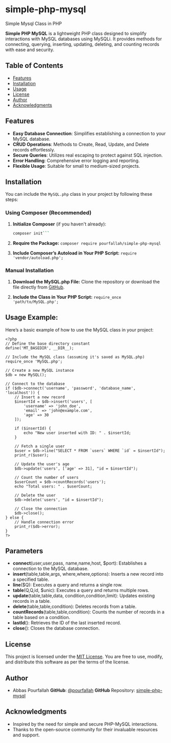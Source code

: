 # simple-php-mysql
Simple Mysql Class in PHP

**Simple PHP MySQL** is a lightweight PHP class designed to simplify interactions with MySQL databases using MySQLi. It provides methods for connecting, querying, inserting, updating, deleting, and counting records with ease and security.

## Table of Contents

- [Features](#features)
- [Installation](#installation)
- [Usage](#usage)
- [License](#license)
- [Author](#author)
- [Acknowledgments](#acknowledgments)

## Features

- **Easy Database Connection**: Simplifies establishing a connection to your MySQL database.
- **CRUD Operations**: Methods to Create, Read, Update, and Delete records effortlessly.
- **Secure Queries**: Utilizes real escaping to protect against SQL injection.
- **Error Handling**: Comprehensive error logging and reporting.
- **Flexible Usage**: Suitable for small to medium-sized projects.

## Installation

You can include the `MySQL.php` class in your project by following these steps:

### Using Composer (Recommended)

1. **Initialize Composer** (if you haven't already):
   ```bash
   composer init```

2. **Require the Package:**
   ```composer require pourfallah/simple-php-mysql```

3. **Include Composer’s Autoload in Your PHP Script:**
   ```require 'vendor/autoload.php';```

### Manual Installation

1. **Download the MySQL.php File:**
       Clone the repository or download the file directly from [GitHub](https://github.com/pourfallah/simple-php-mysql).

2. **Include the Class in Your PHP Script:**
   ```require_once 'path/to/MySQL.php';```

## Usage Example:
Here’s a basic example of how to use the MySQL class in your project:

```
<?php
// Define the base directory constant
define('MT_BASEDIR', __DIR__);

// Include the MySQL class (assuming it's saved as MySQL.php)
require_once 'MySQL.php';

// Create a new MySQL instance
$db = new MySQL();

// Connect to the database
if ($db->connect('username', 'password', 'database_name', 'localhost')) {
    // Insert a new record
    $insertId = $db->insert('users', [
        'username' => 'john_doe',
        'email' => 'john@example.com',
        'age' => 30
    ]);

    if ($insertId) {
        echo "New user inserted with ID: " . $insertId;
    }

    // Fetch a single user
    $user = $db->line("SELECT * FROM `users` WHERE `id` = $insertId");
    print_r($user);

    // Update the user's age
    $db->update('users', ['age' => 31], "id = $insertId");

    // Count the number of users
    $userCount = $db->countRecords('users');
    echo "Total users: " . $userCount;

    // Delete the user
    $db->delete('users', "id = $insertId");

    // Close the connection
    $db->close();
} else {
    // Handle connection error
    print_r($db->error);
}
?>
```

## Parameters

- **connect**(user,user,pass, name,name,host, $port): Establishes a connection to the MySQL database.
- **insert**(table,table,args, where,where,options): Inserts a new record into a specified table.
- **line**($Q): Executes a query and returns a single row.
- **table**(Q,Q,id, $unic): Executes a query and returns multiple rows.
- **update**(table,table,data, condition,condition,limit): Updates existing records in a table.
- **delete**(table,table,condition): Deletes records from a table.
- **countRecords**(table,table,condition): Counts the number of records in a table based on a condition.
- **lastId**(): Retrieves the ID of the last inserted record.
- **close**(): Closes the database connection.

## License

This project is licensed under the [MIT License](https://gapgpt.app/LICENSE). You are free to use, modify, and distribute this software as per the terms of the license.

## Author

- Abbas Pourfallah
    **GitHub**: [@pourfallah](https://github.com/pourfallah)
    **GitHub** Repository: [simple-php-mysql](https://github.com/pourfallah/simple-php-mysql)

## Acknowledgments
- Inspired by the need for simple and secure PHP-MySQL interactions.
- Thanks to the open-source community for their invaluable resources and support.
